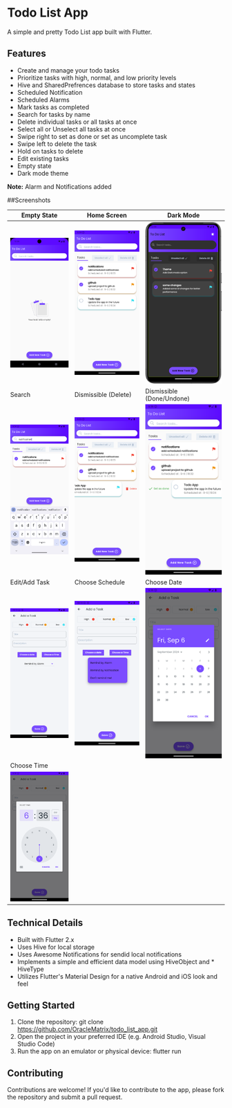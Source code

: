# Todo List App
A simple and pretty Todo List app built with Flutter.

## Features
* Create and manage your todo tasks
* Prioritize tasks with high, normal, and low priority levels
* Hive and SharedPrefrences database to store tasks and states
* Scheduled Notification
* Scheduled Alarms
* Mark tasks as completed
* Search for tasks by name
* Delete individual tasks or all tasks at once
* Select all or Unselect all tasks at once
* Swipe right to set as done or set as uncomplete task
* Swipe left to delete the task
* Hold on tasks to delete
* Edit existing tasks
* Empty state
* Dark mode theme

**Note:** Alarm and Notifications added

##Screenshots

| Empty State | Home Screen | Dark Mode |
|---|---|---|
| ![Empty State](Screenshot_1723662047.png) | ![Home Screen with tasks](Screenshot_1725635061.png) | ![Dark mode](darkmode.png) |
| Search | Dismissible (Delete) | Dismissible (Done/Undone) |
| ![Search between tasks](Screenshot_1725635078.png) | ![Dismissible option to delete task](Screenshot_1725635124.png) | ![Dismissible option to mark as done or unmark](Screenshot_1725635163.png) |
| Edit/Add Task | Choose Schedule | Choose Date |
| ![Edit or add a taskscreen](Screenshot_1725734418.png) | ![Choose schedule option](Screenshot_1725734422.png) | ![Choose date](Screenshot_1725635211.png) | 
| Choose Time |
| ![Choose time](Screenshot_1725635213.png) |





## Technical Details
* Built with Flutter 2.x
* Uses Hive for local storage
* Uses Awesome Notifications for sendid local notifications
* Implements a simple and efficient data model using HiveObject and * HiveType
* Utilizes Flutter's Material Design for a native Android and iOS look and feel

## Getting Started
1. Clone the repository: git clone https://github.com/OracleMatrix/todo_list_app.git
2. Open the project in your preferred IDE (e.g. Android Studio, Visual Studio Code)
3. Run the app on an emulator or physical device: flutter run

## Contributing
Contributions are welcome! If you'd like to contribute to the app, please fork the repository and submit a pull request.

